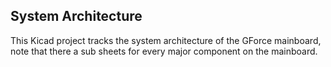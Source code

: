 ## System Architecture 

This Kicad project tracks the system architecture of the GForce mainboard, note that there a sub sheets for every major component on the mainboard.
